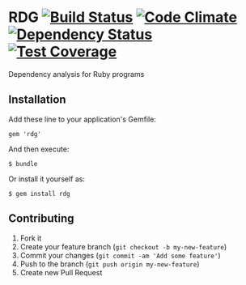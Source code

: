 # RDG [![Build Status](https://travis-ci.org/mutiny/rdg.png)](https://travis-ci.org/mutiny/rdg) [![Code Climate](https://codeclimate.com/github/mutiny/rdg.png)](https://codeclimate.com/github/mutiny/rdg) [![Dependency Status](https://gemnasium.com/mutiny/rdg.png)](https://gemnasium.com/mutiny/rdg) [![Test Coverage](https://codeclimate.com/github/mutiny/rdg/badges/coverage.svg)](https://codeclimate.com/github/mutiny/rdg)

Dependency analysis for Ruby programs

## Installation

Add these line to your application's Gemfile:

    gem 'rdg'

And then execute:

    $ bundle

Or install it yourself as:

    $ gem install rdg

## Contributing

1. Fork it
2. Create your feature branch (`git checkout -b my-new-feature`)
3. Commit your changes (`git commit -am 'Add some feature'`)
4. Push to the branch (`git push origin my-new-feature`)
5. Create new Pull Request